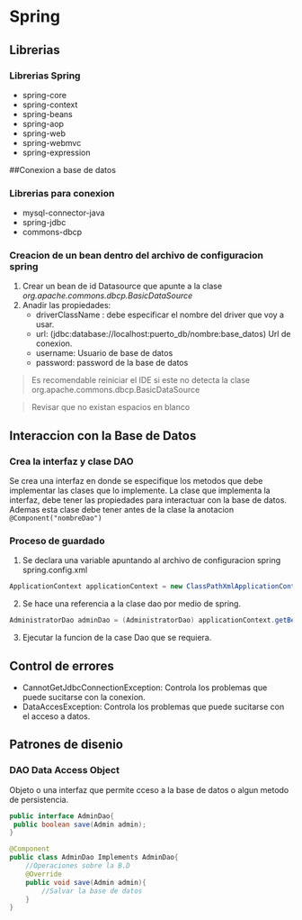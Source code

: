 # Spring

## Librerias 
### Librerias Spring
* spring-core
* spring-context
* spring-beans
* spring-aop
* spring-web
* spring-webmvc
* spring-expression

##Conexion a base de datos

### Librerias para conexion

* mysql-connector-java
* spring-jdbc
* commons-dbcp

### Creacion de un bean dentro del archivo de configuracion spring

1. Crear un bean de id Datasource que apunte a la clase *org.apache.commons.dbcp.BasicDataSource*
2. Anadir las propiedades:
	* driverClassName : debe especificar el nombre del driver que voy a usar.
	* url: (jdbc:database://localhost:puerto_db/nombre:base_datos) Url de conexion.
	* username: Usuario de base de datos
	* password: password de la base de datos
	
> Es recomendable reiniciar el IDE si este no detecta la clase org.apache.commons.dbcp.BasicDataSource

> Revisar que no existan espacios en blanco

## Interaccion con la Base de Datos

### Crea la interfaz y clase DAO

Se crea una interfaz en donde se especifique los metodos que debe implementar las clases que lo implemente. La clase que implementa la interfaz, debe tener las propiedades para interactuar con la base de datos. Ademas esta clase debe tener antes de la clase la anotacion `@Component("nombreDao")`

### Proceso de guardado
1. Se declara una variable apuntando al archivo de configuracion spring spring.config.xml

```java
ApplicationContext applicationContext = new ClassPathXmlApplicationContext("spring.config.xml");
```
2. Se hace una referencia a la clase dao por medio de spring.

```java
AdministratorDao adminDao = (AdministratorDao) applicationContext.getBean("administratorDao");
```
3.  Ejecutar la funcion de la case Dao que se requiera.

## Control de errores
* CannotGetJdbcConnectionException: Controla los problemas que puede sucitarse con la conexion.
* DataAccesException:  Controla los problemas que puede sucitarse con el acceso a datos.

## Patrones de disenio 
### DAO Data Access Object
Objeto o una interfaz que permite cceso a la base de datos o algun metodo de persistencia.

```java
public interface AdminDao{
 public boolean save(Admin admin);
}
```

```java
@Component
public class AdminDao Implements AdminDao{
	//Operaciones sobre la B.D
	@Override
	public void save(Admin admin){
		//Salvar la base de datos
	}
}
```
 
 